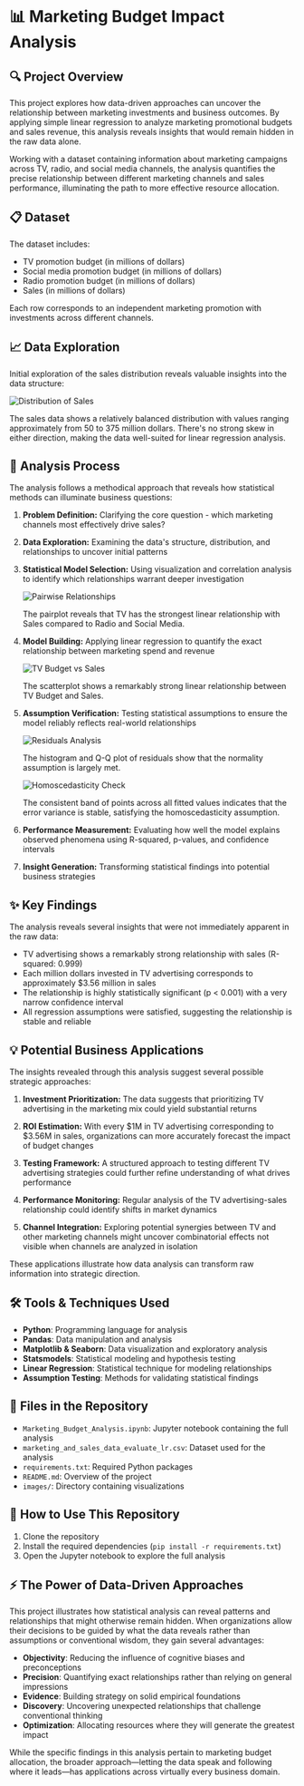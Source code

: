 # 📊 Marketing Budget Impact Analysis

## 🔍 Project Overview
This project explores how data-driven approaches can uncover the relationship between marketing investments and business outcomes. By applying simple linear regression to analyze marketing promotional budgets and sales revenue, this analysis reveals insights that would remain hidden in the raw data alone.

Working with a dataset containing information about marketing campaigns across TV, radio, and social media channels, the analysis quantifies the precise relationship between different marketing channels and sales performance, illuminating the path to more effective resource allocation.

## 📋 Dataset
The dataset includes:
- TV promotion budget (in millions of dollars)
- Social media promotion budget (in millions of dollars)
- Radio promotion budget (in millions of dollars)
- Sales (in millions of dollars)

Each row corresponds to an independent marketing promotion with investments across different channels.

## 📈 Data Exploration
Initial exploration of the sales distribution reveals valuable insights into the data structure:

![Distribution of Sales](images/sales_distribution.png)

The sales data shows a relatively balanced distribution with values ranging approximately from 50 to 375 million dollars. There's no strong skew in either direction, making the data well-suited for linear regression analysis.

## 🔄 Analysis Process
The analysis follows a methodical approach that reveals how statistical methods can illuminate business questions:

1. **Problem Definition:** Clarifying the core question - which marketing channels most effectively drive sales?
   
2. **Data Exploration:** Examining the data's structure, distribution, and relationships to uncover initial patterns

3. **Statistical Model Selection:** Using visualization and correlation analysis to identify which relationships warrant deeper investigation
   
   ![Pairwise Relationships](images/pairwise_relationships.png)
   
   The pairplot reveals that TV has the strongest linear relationship with Sales compared to Radio and Social Media.
   
4. **Model Building:** Applying linear regression to quantify the exact relationship between marketing spend and revenue
   
   ![TV Budget vs Sales](images/tv_sales_relationship.png)
   
   The scatterplot shows a remarkably strong linear relationship between TV Budget and Sales.
   
5. **Assumption Verification:** Testing statistical assumptions to ensure the model reliably reflects real-world relationships
   
   ![Residuals Analysis](images/residuals_analysis.png)
   
   The histogram and Q-Q plot of residuals show that the normality assumption is largely met.
   
   ![Homoscedasticity Check](images/residuals_vs_fitted.png)
   
   The consistent band of points across all fitted values indicates that the error variance is stable, satisfying the homoscedasticity assumption.
   
6. **Performance Measurement:** Evaluating how well the model explains observed phenomena using R-squared, p-values, and confidence intervals
   
7. **Insight Generation:** Transforming statistical findings into potential business strategies

## ✨ Key Findings
The analysis reveals several insights that were not immediately apparent in the raw data:

- TV advertising shows a remarkably strong relationship with sales (R-squared: 0.999)
- Each million dollars invested in TV advertising corresponds to approximately $3.56 million in sales
- The relationship is highly statistically significant (p < 0.001) with a very narrow confidence interval
- All regression assumptions were satisfied, suggesting the relationship is stable and reliable

## 💡 Potential Business Applications
The insights revealed through this analysis suggest several possible strategic approaches:

1. **Investment Prioritization:** The data suggests that prioritizing TV advertising in the marketing mix could yield substantial returns
   
2. **ROI Estimation:** With every $1M in TV advertising corresponding to $3.56M in sales, organizations can more accurately forecast the impact of budget changes
   
3. **Testing Framework:** A structured approach to testing different TV advertising strategies could further refine understanding of what drives performance
   
4. **Performance Monitoring:** Regular analysis of the TV advertising-sales relationship could identify shifts in market dynamics
   
5. **Channel Integration:** Exploring potential synergies between TV and other marketing channels might uncover combinatorial effects not visible when channels are analyzed in isolation

These applications illustrate how data analysis can transform raw information into strategic direction.

## 🛠️ Tools & Techniques Used
- **Python**: Programming language for analysis
- **Pandas**: Data manipulation and analysis
- **Matplotlib & Seaborn**: Data visualization and exploratory analysis
- **Statsmodels**: Statistical modeling and hypothesis testing
- **Linear Regression**: Statistical technique for modeling relationships
- **Assumption Testing**: Methods for validating statistical findings

## 📁 Files in the Repository
- `Marketing_Budget_Analysis.ipynb`: Jupyter notebook containing the full analysis
- `marketing_and_sales_data_evaluate_lr.csv`: Dataset used for the analysis
- `requirements.txt`: Required Python packages
- `README.md`: Overview of the project
- `images/`: Directory containing visualizations

## 🚀 How to Use This Repository
1. Clone the repository
2. Install the required dependencies (`pip install -r requirements.txt`)
3. Open the Jupyter notebook to explore the full analysis

## ⚡ The Power of Data-Driven Approaches
This project illustrates how statistical analysis can reveal patterns and relationships that might otherwise remain hidden. When organizations allow their decisions to be guided by what the data reveals rather than assumptions or conventional wisdom, they gain several advantages:

- **Objectivity**: Reducing the influence of cognitive biases and preconceptions
- **Precision**: Quantifying exact relationships rather than relying on general impressions
- **Evidence**: Building strategy on solid empirical foundations
- **Discovery**: Uncovering unexpected relationships that challenge conventional thinking
- **Optimization**: Allocating resources where they will generate the greatest impact

While the specific findings in this analysis pertain to marketing budget allocation, the broader approach—letting the data speak and following where it leads—has applications across virtually every business domain.

